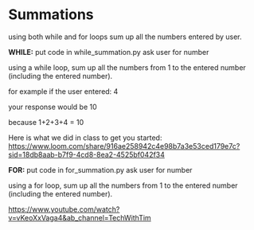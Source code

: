 # Summations
using both while and for loops sum up all the numbers entered by user.

**WHILE:**
put code in while_summation.py
ask user for number

using a while loop, sum up all the numbers from 1 to the entered number (including the entered number).

 

for example if the user entered: 4

your response would be 10

because 1+2+3+4 = 10

Here is what we did in class to get you started: https://www.loom.com/share/916ae258942c4e98b7a3e53ced179e7c?sid=18db8aab-b7f9-4cd8-8ea2-4525bf042f34

**FOR:**
put code in for_summation.py
ask user for number

using a for loop, sum up all the numbers from 1 to the entered number (including the entered number).

https://www.youtube.com/watch?v=vKeoXxVaga4&ab_channel=TechWithTim
